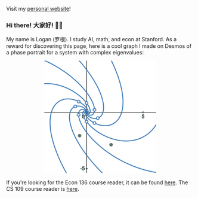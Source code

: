 Visit my [personal website](https://flyingworkshop.github.io/logan-mondal-bhamidipaty/)!

### Hi there! 大家好! 👋🏽

My name is Logan (罗根). I study AI, math, and econ at Stanford. As a reward for discovering this page, here is a 
cool graph I made on Desmos of a phase portrait for a system with complex eigenvalues:
<p align="center">
<img src="https://github.com/FlyingWorkshop/Desmos-Creations/blob/main/complex_phase_spiral.gif" alt="Butterfly Network generation!"/>
</p> 

If you're looking for the Econ 136 course reader, it can be found [here](https://flyingworkshop.github.io/market-design/intro.html). The CS 109 course reader is [here](https://chrispiech.github.io/probabilityForComputerScientists/en/).

<!-- #### Butterfly Network Generator
<p align="center">
<img src="https://github.com/FlyingWorkshop/Desmos-Creations/blob/main/butterfly_network.gif" alt="Butterfly Network generation!"/>
</p> -->

<!-- Please feel free to explore the repos and reach out to me if you want to discuss anything! -->
<!--
**FlyingWorkshop/FlyingWorkshop** is a ✨ _special_ ✨ repository because its `README.md` (this file) appears on your GitHub profile.

Here are some ideas to get you started:

- 🔭 I’m currently working on ...
- 🌱 I’m currently learning ...
- 👯 I’m looking to collaborate on ...
- 🤔 I’m looking for help with ...
- 💬 Ask me about ...
- 📫 How to reach me: ...
- 😄 Pronouns: ...
- ⚡ Fun fact: ...
-->
